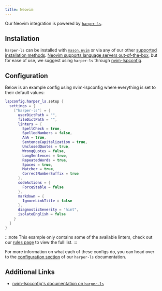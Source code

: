 ```yaml
---
title: Neovim
---
```


Our Neovim integration is powered by [`harper-ls`](./language-server).

## Installation

`harper-ls` can be installed with [`mason.nvim`](https://mason-registry.dev/registry/list?search=harper-ls) or via any of our other [supported installation methods](./language-server#Installation). [Neovim supports language servers out-of-the-box](https://neovim.io/doc/user/lsp.html), but for ease of use, we suggest using `harper-ls` through [nvim-lspconfig](https://github.com/neovim/nvim-lspconfig/tree/master).

## Configuration

Below is an example config using nvim-lspconfig where everything is set to their default values:

```lua
lspconfig.harper_ls.setup {
  settings = {
    ["harper-ls"] = {
      userDictPath = "",
      fileDictPath = "",
      linters = {
        SpellCheck = true,
        SpelledNumbers = false,
        AnA = true,
        SentenceCapitalization = true,
        UnclosedQuotes = true,
        WrongQuotes = false,
        LongSentences = true,
        RepeatedWords = true,
        Spaces = true,
        Matcher = true,
        CorrectNumberSuffix = true
      },
      codeActions = {
        ForceStable = false
      },
      markdown = {
        IgnoreLinkTitle = false
      },
      diagnosticSeverity = "hint",
      isolateEnglish = false
    }
  }
}
```

:::note
This example only contains some of the available linters, check out our [rules page](../rules) to view the full list.
:::

For more information on what each of these configs do, you can head over to the [configuration section](./language-server#Configuration) of our `harper-ls` documentation.

## Additional Links

- [nvim-lspconfig's documentation on `harper-ls`](https://github.com/neovim/nvim-lspconfig/blob/master/doc/configs.md#harper_ls)
